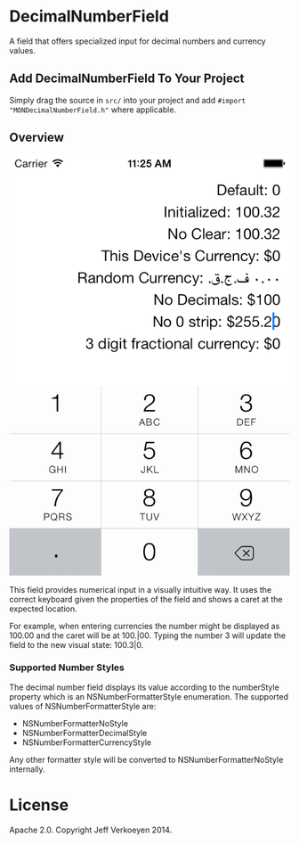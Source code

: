 DecimalNumberField
===========

A field that offers specialized input for decimal numbers and currency values.

Add DecimalNumberField To Your Project
-------------------------------

Simply drag the source in `src/` into your project and add `#import "MONDecimalNumberField.h"` where
applicable.

Overview
--------

![catalog](https://github.com/moneysapp/decimalnumberfield/raw/master/screenshots/screenshot1.png)

This field provides numerical input in a visually intuitive way. It uses the correct keyboard given
the properties of the field and shows a caret at the expected location.

For example, when entering currencies the number might be displayed as 100.00 and the caret will be
at 100.|00. Typing the number 3 will update the field to the new visual state: 100.3|0.

### Supported Number Styles

The decimal number field displays its value according to the numberStyle property which is an
NSNumberFormatterStyle enumeration. The supported values of NSNumberFormatterStyle are:

- NSNumberFormatterNoStyle
- NSNumberFormatterDecimalStyle
- NSNumberFormatterCurrencyStyle

Any other formatter style will be converted to NSNumberFormatterNoStyle internally.

License
=======

Apache 2.0. Copyright Jeff Verkoeyen 2014.
